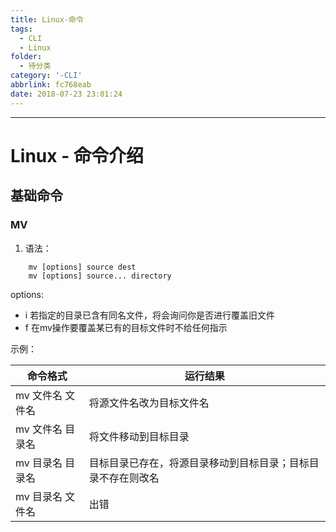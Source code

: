 ```yaml
---
title: Linux-命令
tags:
  - CLI
  - Linux
folder:
  - 待分类
category: '-CLI'
abbrlink: fc768eab
date: 2018-07-23 23:01:24
---
```



******

<!-- more -->

# Linux - 命令介绍

## 基础命令

### MV

1. 语法：

```cli
    mv [options] source dest
    mv [options] source... directory
```

options:

- i 若指定的目录已含有同名文件，将会询问你是否进行覆盖旧文件
- f 在mv操作要覆盖某已有的目标文件时不给任何指示

示例：

命令格式 | 运行结果
-----|-----
mv 文件名 文件名 | 将源文件名改为目标文件名
mv 文件名 目录名 | 将文件移动到目标目录
mv 目录名 目录名 | 目标目录已存在，将源目录移动到目标目录；目标目录不存在则改名
mv 目录名 文件名 | 出错
